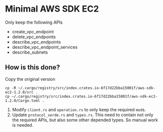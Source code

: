 # Minimal AWS SDK EC2

Only keep the following APIs

- create_vpc_endpoint
- delete_vpc_endpoints
- describe_vpc_endpoints
- describe_vpc_endpoint_services
- describe_subnets

## How is this done?

Copy the original version

```
cp -R ~/.cargo/registry/src/index.crates.io-6f17d22bba15001f/aws-sdk-ec2-1.2.0/src .
cp ~/.cargo/registry/src/index.crates.io-6f17d22bba15001f/aws-sdk-ec2-1.2.0/Cargo.toml .
```

1. Modify `client.rs` and `operation.rs` to only keep the required `mod`s.
2. Update `protocol_serde.rs` and `types.rs`. This need to contain not only the required APIs, but also some other depended types. So manual work is needed.
